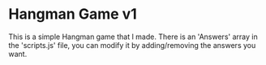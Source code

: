 # Hangman Game v1

This is a simple Hangman game that I made. There is an 'Answers' array in the 'scripts.js' file, you can modify it by adding/removing the answers you want.
